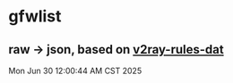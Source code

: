 # gfwlist
## raw -> json, based on [v2ray-rules-dat](https://github.com/Loyalsoldier/v2ray-rules-dat)
Mon Jun 30 12:00:44 AM CST 2025

